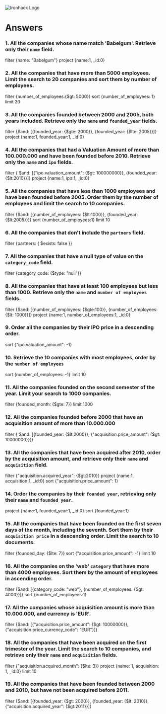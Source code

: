 ![Ironhack Logo](https://i.imgur.com/1QgrNNw.png)

# Answers

### 1. All the companies whose name match 'Babelgum'. Retrieve only their `name` field.

filter {name: "Babelgum"}
project {name:1, _id:0}

### 2. All the companies that have more than 5000 employees. Limit the search to 20 companies and sort them by **number of employees**.

filter {number_of_employees:{$gt: 5000}}
sort {number_of_employees: 1}
limit 20

### 3. All the companies founded between 2000 and 2005, both years included. Retrieve only the `name` and `founded_year` fields.

filter {$and: [{founded_year: {$gte: 2000}}, {founded_year: {$lte: 2005}}]}
project {name:1, founded_year:1, _id:0}

### 4. All the companies that had a Valuation Amount of more than 100.000.000 and have been founded before 2010. Retrieve only the `name` and `ipo` fields.

filter { $and: [{"ipo.valuation_amount": {$gt: 100000000}}, {founded_year: {$lt:2010}}]}
project {name:1, ipo:1, _id:0}

### 5. All the companies that have less than 1000 employees and have been founded before 2005. Order them by the number of employees and limit the search to 10 companies.

filter {$and: [{number_of_employees: {$lt:1000}}, {founded_year: {$lt:2005}}]}
sort {number_of_employees:1}
limit 10

### 6. All the companies that don't include the `partners` field.

filter {partners: { $exists: false }}

### 7. All the companies that have a null type of value on the `category_code` field.

filter {category_code: {$type: "null"}}

### 8. All the companies that have at least 100 employees but less than 1000. Retrieve only the `name` and `number of employees` fields.

filter {$and: [{number_of_employees: {$gte:100}}, {number_of_employees: {$lt: 1000}}]}
project {name:1, number_of_employees:1, _id:0}

### 9. Order all the companies by their IPO price in a descending order.

sort {"ipo.valuation_amount": -1}

### 10. Retrieve the 10 companies with most employees, order by the `number of employees`

sort {number_of_employees: -1}
limit 10

### 11. All the companies founded on the second semester of the year. Limit your search to 1000 companies.

filter {founded_month: {$gte: 7}}
limit 1000

### 12. All the companies founded before 2000 that have an acquisition amount of more than 10.000.000

filter { $and: [{founded_year: {$lt:2000}}, {"acquisition.price_amount": {$gt: 10000000}}]}

### 13. All the companies that have been acquired after 2010, order by the acquisition amount, and retrieve only their `name` and `acquisition` field.

filter {"acquisition.acquired_year": {$gt:2010}}
project {name:1, acquisition:1, _id:0}
sort {"acquisition.price_amount": 1}

### 14. Order the companies by their `founded year`, retrieving only their `name` and `founded year`.

project {name:1, founded_year:1, _id:0}
sort {founded_year:1}

### 15. All the companies that have been founded on the first seven days of the month, including the seventh. Sort them by their `acquisition price` in a descending order. Limit the search to 10 documents.

filter {founded_day: {$lte: 7}}
sort {"acquisition.price_amount": -1}
limit 10

### 16. All the companies on the 'web' `category` that have more than 4000 employees. Sort them by the amount of employees in ascending order.

filter {$and: [{category_code: "web"}, {number_of_employees: {$gt: 4000}}]}
sort {number_of_employees:1}

### 17. All the companies whose acquisition amount is more than 10.000.000, and currency is 'EUR'.

filter {$and: [{"acquisition.price_amount": {$gt: 10000000}}, {"acquisition.price_currency_code": "EUR"}]}

### 18. All the companies that have been acquired on the first trimester of the year. Limit the search to 10 companies, and retrieve only their `name` and `acquisition` fields.

filter {"acquisition.acquired_month": {$lte: 3}}
project {name: 1, acquisition: 1, _id:0}
limit 10

### 19. All the companies that have been founded between 2000 and 2010, but have not been acquired before 2011.

filter {$and: [{founded_year: {$gt: 2000}}, {founded_year: {$lt: 2010}}, {"acquisition.acquired_year": {$gt:2011}}]}
